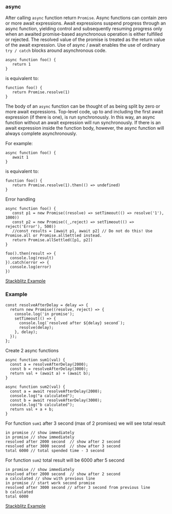 ### async
After calling `async` function return `Promise`. Async functions can contain zero or more await expressions. Await expressions suspend progress through an async function, yielding control and subsequently resuming progress only when an awaited promise-based asynchronous operation is either fulfilled or rejected. The resolved value of the promise is treated as the return value of the await expression. Use of async / await enables the use of ordinary `try / catch` blocks around asynchronous code.

```
async function foo() {
   return 1
}
```

is equivalent to:

```
function foo() {
   return Promise.resolve(1)
}
```

The body of an `async` function can be thought of as being split by zero or more await expressions. 
Top-level code, up to and including the first await expression (if there is one), is run synchronously. 
In this way, an async function without an await expression will run synchronously. 
If there is an await expression inside the function body, however, the async function will always complete asynchronously.

For example:
```
async function foo() {
   await 1
}
```

is equivalent to:
```
function foo() {
   return Promise.resolve(1).then(() => undefined)
}
```

Error handling
```
async function foo() {
   const p1 = new Promise((resolve) => setTimeout(() => resolve('1'), 1000))
   const p2 = new Promise((_,reject) => setTimeout(() => reject('Error'), 500))   
   //const results = [await p1, await p2] // Do not do this! Use Promise.all or Promise.allSettled instead.
   return Promise.allSettled([p1, p2])
}

foo().then(result => {
  console.log(result)
}).catch(error => {
  console.log(error)
}) 
```
[Stackblitz Example](https://stackblitz.com/edit/a-async-2?file=index.js)

### Example

```
const resolveAfterDelay = delay => {
  return new Promise((resolve, reject) => {
    console.log('in promise');
    setTimeout(() => {
      console.log(`resolved after ${delay} second`);
      resolve(delay);
    }, delay);
  });
};
```

Create 2 async functions
```
async function sum1(val) {
  const a = resolveAfterDelay(2000);
  const b = resolveAfterDelay(3000);
  return val + (await a) + (await b);
}

async function sum2(val) {
  const a = await resolveAfterDelay(2000);
  console.log("a calculated");
  const b = await resolveAfterDelay(3000);
  console.log("b calculated");
  return val + a + b;
}
```

For function `sum1` after 3 second (max of 2 promises) we will see total result
```
in promise // show immediately
in promise // show immediately
resolved after 2000 second  // show after 2 second
resolved after 3000 second  // show after 3 second 
total 6000 // total spended time - 3 second
```

For function `sum2` total result will be 6000 after 5 second 
```
in promise // show immediately
resolved after 2000 second  // show after 2 second
a calculated // show with previous line
in promise // start work second promise
resolved after 3000 second // after 3 second from previous line
b calculated
total 6000
```
[Stackblitz Example](https://stackblitz.com/edit/a-async?file=index.js)

